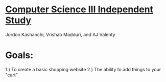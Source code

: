 # [Computer Science III Independent Study](http://http://lynnrosier.weebly.com/)
Jordon Kashanchi, Vrishab Madduri, and AJ Valenty

# Goals:

1.) To create a basic shopping website
2.) The ability to add things to your "cart"
#
